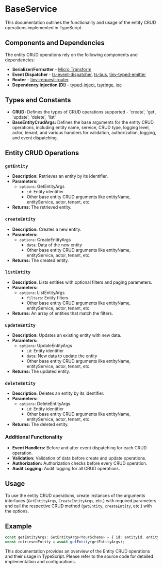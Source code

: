 # BaseService
This documentation outlines the functionality and usage of the entity CRUD operations implemented in TypeScript.

## Components and Dependencies
The entity CRUD operations rely on the following components and dependencies:
- **Serializer/Formatter** - [Micro Transform](https://github.com/dkzlv/micro-transform)
- **Event Dispatcher** - [ts-event-dispatcher](https://github.com/FoxAndFly/ts-event-dispatcher/blob/master/src/index.ts), [ts-bus](https://github.com/ryardley/ts-bus), [tiny-typed-emitter](https://github.com/binier/tiny-typed-emitter/tree/master)
- **Router** - [tiny-request-router](https://github.com/berstend/tiny-request-router/blob/master/src/router.ts)
- **Dependency Injection (DI)** - [typed-inject](https://github.com/nicojs/typed-inject), [tsyringe](https://github.com/microsoft/tsyringe), [ioc](https://github.com/owja/ioc)

## Types and Constants
- **CRUD:** Defines the types of CRUD operations supported - 'create', 'get', 'update', 'delete', 'list'
- **BaseEntityCrudArgs:** Defines the base arguments for the entity CRUD operations, including entity name, service, CRUD type, logging level, actor, tenant, and various handlers for validation, authorization, logging, and event dispatching.
  
## Entity CRUD Operations

### `getEntity`
- **Description:** Retrieves an entity by its identifier.
- **Parameters:**
  - `options`: GetEntityArgs
    - `id`: Entity identifier
    - Other base entity CRUD arguments like entityName, entityService, actor, tenant, etc.
- **Returns:** The retrieved entity.

### `createEntity`
- **Description:** Creates a new entity.
- **Parameters:**
  - `options`: CreateEntityArgs
    - `data`: Data of the new entity
    - Other base entity CRUD arguments like entityName, entityService, actor, tenant, etc.
- **Returns:** The created entity.

### `listEntity`
- **Description:** Lists entities with optional filters and paging parameters.
- **Parameters:**
  - `options`: ListEntityArgs
    - `filters`: Entity filters
    - Other base entity CRUD arguments like entityName, entityService, actor, tenant, etc.
- **Returns:** An array of entities that match the filters.

### `updateEntity`
- **Description:** Updates an existing entity with new data.
- **Parameters:**
  - `options`: UpdateEntityArgs
    - `id`: Entity identifier
    - `data`: New data to update the entity
    - Other base entity CRUD arguments like entityName, entityService, actor, tenant, etc.
- **Returns:** The updated entity.

### `deleteEntity`
- **Description:** Deletes an entity by its identifier.
- **Parameters:**
  - `options`: DeleteEntityArgs
    - `id`: Entity identifier
    - Other base entity CRUD arguments like entityName, entityService, actor, tenant, etc.
- **Returns:** The deleted entity.

### Additional Functionality
- **Event Handlers:** Before and after event dispatching for each CRUD operation.
- **Validation:** Validation of data before create and update operations.
- **Authorization:** Authorization checks before every CRUD operation.
- **Audit Logging:** Audit logging for all CRUD operations.

## Usage
To use the entity CRUD operations, create instances of the arguments interfaces (`GetEntityArgs`, `CreateEntityArgs`, etc.) with required parameters and call the respective CRUD method (`getEntity`, `createEntity`, etc.) with the options.

## Example
```ts
const getEntityArgs: GetEntityArgs<YourSchema> = { id: entityId, entityName: 'YourEntity', ... };
const retrievedEntity = await getEntity(getEntityArgs);
```
  
This documentation provides an overview of the Entity CRUD operations and their usage in TypeScript. Please refer to the source code for detailed implementation and configurations.